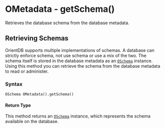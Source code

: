 # OMetadata - getSchema()

Retrieves the database schema from the database metadata.

## Retrieving Schemas

OrientDB supports multiple implementations of schemas.  A database can strictly enforce schema, not use schema or use a mix of the two.  The schema itself is stored in the database metadata as an [`OSchema`](../OSchema.md) instance.  Using this method you can retrieve the schema from the database metadata to read or administer.

### Syntax

```
OSchema OMetadata().getSchema()
```

#### Return Type

This method returns an [`OSchema`](../OSchema.md) instance, which represents the schema available on the database.


